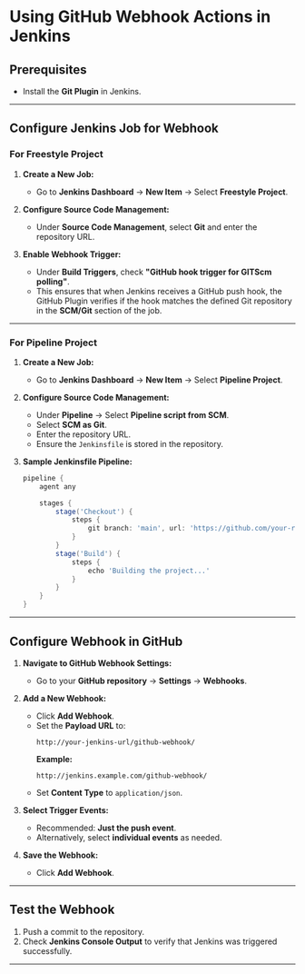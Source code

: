 # Using GitHub Webhook Actions in Jenkins

## Prerequisites
- Install the **Git Plugin** in Jenkins.

---

## Configure Jenkins Job for Webhook

### **For Freestyle Project**
1. **Create a New Job:**
   - Go to **Jenkins Dashboard** → **New Item** → Select **Freestyle Project**.

2. **Configure Source Code Management:**
   - Under **Source Code Management**, select **Git** and enter the repository URL.

3. **Enable Webhook Trigger:**
   - Under **Build Triggers**, check **"GitHub hook trigger for GITScm polling"**.
   - This ensures that when Jenkins receives a GitHub push hook, the GitHub Plugin verifies if the hook matches the defined Git repository in the **SCM/Git** section of the job.

---

### **For Pipeline Project**
1. **Create a New Job:**
   - Go to **Jenkins Dashboard** → **New Item** → Select **Pipeline Project**.

2. **Configure Source Code Management:**
   - Under **Pipeline** → Select **Pipeline script from SCM**.
   - Select **SCM as Git**.
   - Enter the repository URL.
   - Ensure the `Jenkinsfile` is stored in the repository.

3. **Sample Jenkinsfile Pipeline:**
   ```groovy
   pipeline {
       agent any

       stages {
           stage('Checkout') {
               steps {
                   git branch: 'main', url: 'https://github.com/your-repo.git'
               }
           }
           stage('Build') {
               steps {
                   echo 'Building the project...'
               }
           }
       }
   }
   ```

---

## **Configure Webhook in GitHub**
1. **Navigate to GitHub Webhook Settings:**
   - Go to your **GitHub repository** → **Settings** → **Webhooks**.

2. **Add a New Webhook:**
   - Click **Add Webhook**.
   - Set the **Payload URL** to:
     ```
     http://your-jenkins-url/github-webhook/
     ```
     **Example:**
     ```
     http://jenkins.example.com/github-webhook/
     ```
   - Set **Content Type** to `application/json`.

3. **Select Trigger Events:**
   - Recommended: **Just the push event**.
   - Alternatively, select **individual events** as needed.

4. **Save the Webhook:**
   - Click **Add Webhook**.

---

## **Test the Webhook**
1. Push a commit to the repository.
2. Check **Jenkins Console Output** to verify that Jenkins was triggered successfully.

---

